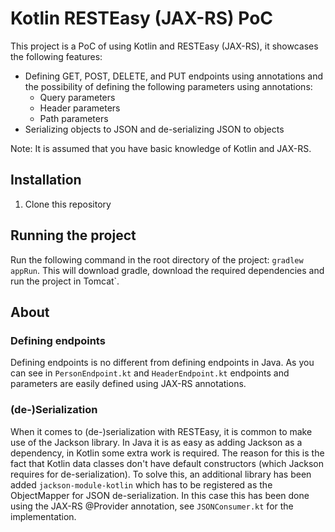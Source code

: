 # Kotlin RESTEasy (JAX-RS) PoC
 This project is a PoC of using Kotlin and RESTEasy (JAX-RS), it showcases the following features:
 * Defining GET, POST, DELETE, and PUT endpoints using annotations 
 and the possibility of defining the following parameters using annotations:
    * Query parameters
    * Header parameters
    * Path parameters
 * Serializing objects to JSON and de-serializing JSON to objects
 
 Note: It is assumed that you have basic knowledge of Kotlin and JAX-RS.
 
## Installation
 1. Clone this repository

## Running the project
Run the following command in the root directory of the project: `gradlew appRun`. This will download gradle, download the required dependencies and run the project in Tomcat`.

## About

### Defining endpoints
Defining endpoints is no different from defining endpoints in Java. As you can see in `PersonEndpoint.kt` and `HeaderEndpoint.kt` endpoints and parameters are easily defined using JAX-RS annotations.

### (de-)Serialization
When it comes to (de-)serialization with RESTEasy, it is common to make use of the Jackson library. In Java it is as easy as adding Jackson as a dependency, in Kotlin some extra work is required. 
The reason for this is the fact that Kotlin data classes don't have default constructors (which Jackson requires for de-serialization). 
To solve this, an additional library has been added `jackson-module-kotlin` which has to be registered as the ObjectMapper for JSON de-serialization. In this case this has been done using the JAX-RS @Provider annotation, see `JSONConsumer.kt` for the implementation.

 

 
 
 
  
 
 